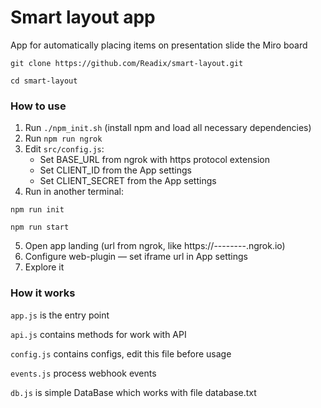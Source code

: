 # Smart layout app
App for automatically placing items on presentation slide the Miro board

`git clone https://github.com/Readix/smart-layout.git`

`cd smart-layout`

### How to use
1) Run `./npm_init.sh` (install npm and load all necessary dependencies)
2) Run `npm run ngrok`
3) Edit `src/config.js`:
    - Set BASE_URL from ngrok with https protocol extension
    - Set CLIENT_ID from the App settings
    - Set CLIENT_SECRET from the App settings
4) Run in another terminal:

`npm run init`

`npm run start`

5) Open app landing (url from ngrok, like https://--------.ngrok.io)
6) Configure web-plugin — set iframe url in App settings
7) Explore it    

### How it works

`app.js` is the entry point

`api.js` contains methods for work with API

`config.js` contains configs, edit this file before usage

`events.js` process webhook events
 
`db.js` is simple DataBase which works with file database.txt

